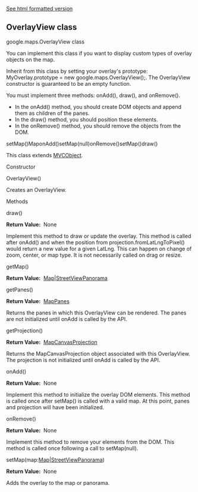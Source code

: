[See html formatted version](https://huasofoundries.github.io/google-maps-documentation/OverlayView.html)


OverlayView class
-----------------

google.maps.OverlayView class

You can implement this class if you want to display custom types of overlay objects on the map.  
  
Inherit from this class by setting your overlay's prototype: MyOverlay.prototype = new google.maps.OverlayView();. The OverlayView constructor is guaranteed to be an empty function.  
  
You must implement three methods: onAdd(), draw(), and onRemove().

*   In the onAdd() method, you should create DOM objects and append them as children of the panes.
*   In the draw() method, you should position these elements.
*   In the onRemove() method, you should remove the objects from the DOM.

setMap()MaponAdd()setMap(null)onRemove()setMap()draw()

This class extends [MVCObject](https://github.com/amenadiel/google-maps-documentation/blob/master/docs/MVCObject.md).

Constructor

OverlayView()

Creates an OverlayView.

Methods

draw()

**Return Value:**  None

Implement this method to draw or update the overlay. This method is called after onAdd() and when the position from projection.fromLatLngToPixel() would return a new value for a given LatLng. This can happen on change of zoom, center, or map type. It is not necessarily called on drag or resize.

getMap()

**Return Value:**  [Map](https://github.com/amenadiel/google-maps-documentation/blob/master/docs/Map.md)|[StreetViewPanorama](https://github.com/amenadiel/google-maps-documentation/blob/master/docs/StreetViewPanorama.md)

getPanes()

**Return Value:**  [MapPanes](https://github.com/amenadiel/google-maps-documentation/blob/master/docs/MapPanes.md)

Returns the panes in which this OverlayView can be rendered. The panes are not initialized until onAdd is called by the API.

getProjection()

**Return Value:**  [MapCanvasProjection](https://github.com/amenadiel/google-maps-documentation/blob/master/docs/MapCanvasProjection.md)

Returns the MapCanvasProjection object associated with this OverlayView. The projection is not initialized until onAdd is called by the API.

onAdd()

**Return Value:**  None

Implement this method to initialize the overlay DOM elements. This method is called once after setMap() is called with a valid map. At this point, panes and projection will have been initialized.

onRemove()

**Return Value:**  None

Implement this method to remove your elements from the DOM. This method is called once following a call to setMap(null).

setMap(map:[Map](https://github.com/amenadiel/google-maps-documentation/blob/master/docs/Map.md)|[StreetViewPanorama](https://github.com/amenadiel/google-maps-documentation/blob/master/docs/StreetViewPanorama.md))

**Return Value:**  None

Adds the overlay to the map or panorama.